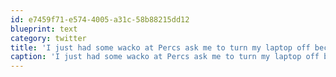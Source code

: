 ```yaml
---
id: e7459f71-e574-4005-a31c-58b88215dd12
blueprint: text
category: twitter
title: 'I just had some wacko at Percs ask me to turn my laptop off because the "energy fields" affect her when shes eating.  WTF??!'
caption: 'I just had some wacko at Percs ask me to turn my laptop off because the "energy fields" affect her when shes eating.  WTF??!'
---
```

